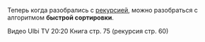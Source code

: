 Теперь когда разобрались с [рекурсией](../4.%20Рекурсия/README.md), можно разобраться с алгоритмом **быстрой сортировки**.

Видео Ulbi TV 20:20
Книга стр. 75 (рекурсия стр. 60)
